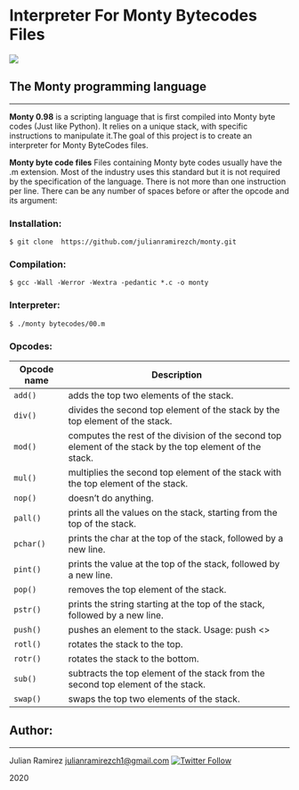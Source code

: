 # Interpreter For Monty Bytecodes Files
[![](http://montyscoconut.github.io/assets/ico/avatar.png)](http://montyscoconut.github.io/ "Monty Language Interpreter")

## The Monty programming language
                
----
**Monty 0.98** is a scripting language that is first compiled into Monty byte codes (Just like Python). It relies on a unique stack, with specific instructions to manipulate it.The goal of this project is to create an interpreter for Monty ByteCodes files.

**Monty byte code files**
Files containing Monty byte codes usually have the .m extension. Most of the industry uses this standard but it is not required by the specification of the language. There is not more than one instruction per line. There can be any number of spaces before or after the opcode and its argument:

### Installation:

`$ git clone  https://github.com/julianramirezch/monty.git`

### Compilation:

`$ gcc -Wall -Werror -Wextra -pedantic *.c -o monty`

### Interpreter:

`$ ./monty bytecodes/00.m `

### Opcodes:

| Opcode name | Description                    |
| ------------- | ------------------------------ |
| `add()`      | adds the top two elements of the stack.       |
| `div()`   | divides the second top element of the stack by the top element of the stack.     |
| `mod()`      | computes the rest of the division of the second top element of the stack by the top element of the stack.       |
| `mul()`      | multiplies the second top element of the stack with the top element of the stack.       |
| `nop()`      | doesn’t do anything.       |
| `pall()`      | prints all the values on the stack, starting from the top of the stack.       |
| `pchar()`      | prints the char at the top of the stack, followed by a new line.       |
| `pint()`      |  prints the value at the top of the stack, followed by a new line.       |
| `pop()`      | removes the top element of the stack.       |
| `pstr()`      | prints the string starting at the top of the stack, followed by a new line.       |
| `push()`      | pushes an element to the stack.  Usage: push <<n>>       |
| `rotl()`      | rotates the stack to the top.       |
| `rotr()`      | rotates the stack to the bottom.       |
| `sub()`      | subtracts the top element of the stack from the second top element of the stack.       |
| `swap()`      |  swaps the top two elements of the stack.       |

## Author:
----
Julian Ramirez  <julianramirezch1@gmail.com> 
[![Twitter Follow](https://img.shields.io/twitter/follow/JulianR_30.svg?style=social&label=Follow)](https://twitter.com/JulianR_30)

2020